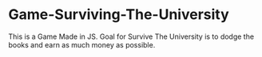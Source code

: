 # Game-Surviving-The-University
This is a Game Made in JS. Goal for Survive The University is to dodge the books and earn as much money as possible. 
